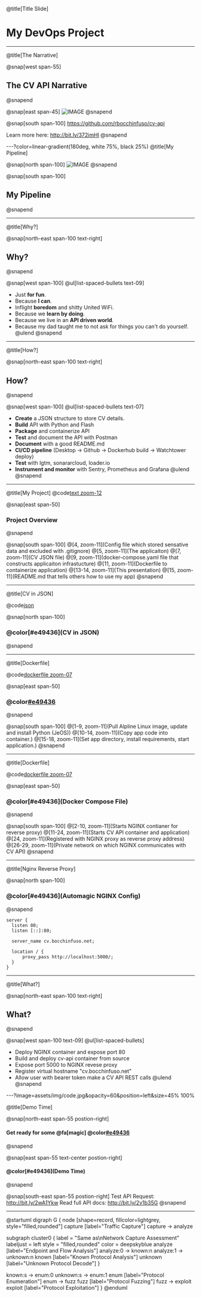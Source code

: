 @title[Title Slide]

# My **DevOps** Project

---
@title[The Narrative]

@snap[west span-55]
## The CV API Narrative
@snapend

@snap[east span-45]
![IMAGE](assets/img/storybook.png)
@snapend

@snap[south span-100]
https://github.com/rbocchinfuso/cv-api

Learn more here: http://bit.ly/372imHl
@snapend

---?color=linear-gradient(180deg, white 75%, black 25%)
@title[My Pipeline]

@snap[north span-100]
![IMAGE](assets/img/pipeline.png)
@snapend

@snap[south span-100]
## My Pipeline
@snapend

---
@title[Why?]

@snap[north-east span-100 text-right]
## Why?
@snapend

@snap[west span-100]
@ul[list-spaced-bullets text-09]
- Just **for fun**.
- Because **I can**.
- Inflight **boredom** and shitty United WiFi.
- Because we **learn by doing**.
- Because we live in an **API driven world**.
- Because my dad taught me to not ask for things you can't do yourself.
@ulend
@snapend

---
@title[How?]

@snap[north-east span-100 text-right]
## How?
@snapend

@snap[west span-100]
@ul[list-spaced-bullets text-07]
- **Create** a JSON structure to store CV details.
- **Build** API with Python and Flash
- **Package** and containerize API
- **Test** and document the API with Postman
- **Document** with a good README.md
- **CI/CD pipeline** (Desktop -> Github -> Dockerhub build -> Watchtower deploy)
- **Test** with lgtm, sonararcloud, loader.io
- **Instrument and monitor** with Sentry, Prometheus and Grafana
@ulend
@snapend

---
@title[My Project]
@code[text zoom-12](./doc/tree.pub)

@snap[east span-50]
### Project Overview
@snapend

@snap[south span-100]
@[4, zoom-11](Config file which stored sensative data and excluded with .gitignore)
@[5, zoom-11](The applicaiton)
@[7, zoom-11](CV JSON file)
@[9, zoom-11](docker-compose.yaml file that constructs applicaiton infrastucture)
@[11, zoom-11](Dockerfile to containerize application)
@[13-14, zoom-11](This presentation)
@[15, zoom-11](README.md that tells others how to use my app)
@snapend

---
@title[CV in JSON]

@code[json](./cv.json)

@snap[north span-100]
### @color[#e49436](CV in JSON)
@snapend

---
@title[Dockerfile]

@code[dockerfile zoom-07](./Dockerfile)

@snap[east span-50]
### @color[#e49436](Dockerfile)
@snapend

@snap[south span-100]
@[1-9, zoom-11](Pull Alpline Linux image, update and install Python (JeOS))
@[10-14, zoom-11](Copy app code into container.)
@[15-18, zoom-11](Set app directory, install requirements, start application.)
@snapend

---
@title[Dockerfile]

@code[dockerfile zoom-07](./docker-compose.yaml)

@snap[east span-50]
### @color[#e49436](Docker Compose File)
@snapend

@snap[south span-100]
@[2-10, zoom-11](Starts NGINX contianer for reverse proxy)
@[11-24, zoom-11](Starts CV API container and application)
@[24, zoom-11](Registered with NGINX proxy as reverse proxy address)
@[26-29, zoom-11](Private network on which NGINX communicates with CV API)
@snapend

---
@title[Nginx Reverse Proxy]

@snap[north span-100]
### @color[#e49436](Automagic NGINX Config)
@snapend

```text zoom-15
server {
  listen 80;
  listen [::]:80;

  server_name cv.bocchinfuso.net;

  location / {
      proxy_pass http://localhost:5000/;
  }
}
```

---
@title[What?]

@snap[north-east span-100 text-right]
## What?
@snapend

@snap[west span-100 text-09]
@ul[list-spaced-bullets]
- Deploy NGINX container and expose port 80
- Build and deploy cv-api container from source
- Expose port 5000 to NGINX revese proxy
- Register virtual hostname "cv.bocchinfuso.net"
- Allow user with bearer token make a CV API REST calls
@ulend
@snapend


---?image=assets/img/code.jpg&opacity=60&position=left&size=45% 100%

@title[Demo Time]

@snap[north-east span-55 postion-right]
#### Get ready for some @fa[magic] @color[#e49436](Magic)
@snapend

@snap[east span-55 text-center postion-right]
#### @color[#e49436](Demo Time)
@snapend

@snap[south-east span-55 postion-right]
Test API Request:
http://bit.ly/2wA1Ykw
Read full API docs:
http://bit.ly/2v1b35G
@snapend

---

@startuml
digraph G {
  node [shape=record, fillcolor=lightgrey, style="filled,rounded"]
  capture [label="Traffic Capture"]
  capture -> analyze

  subgraph cluster0 {
    label = "Same as\nNetwork Capture Assessment"
    labeljust = left
    style = "filled,rounded"
    color = deepskyblue
    analyze [label="Endpoint and Flow Analysis"]
    analyze:0 -> known:n
    analyze:1 -> unknown:n
    known [label="Known Protocol Analysis"]
    unknown [label="Unknown Protocol Decode"]
  }

  known:s -> enum:0
  unknown:s -> enum:1
  enum [label="Protocol Enumeration"]
  enum -> fuzz
  fuzz [label="Protocol Fuzzing"]
  fuzz -> exploit
  exploit [label="Protocol Exploitation"]
}
@enduml






